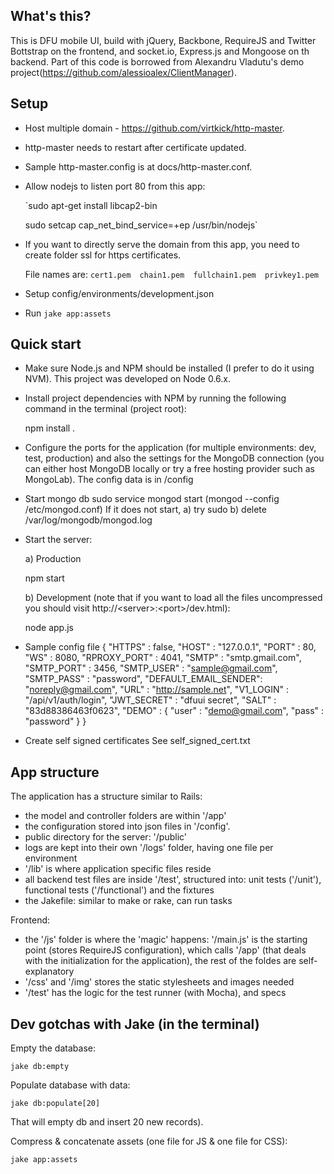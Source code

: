 ## What's this?

This is DFU mobile UI, build with jQuery, Backbone, RequireJS and Twitter Bottstrap on the frontend, and socket.io, Express.js and Mongoose on th backend.
Part of this code is borrowed from Alexandru Vladutu's demo project(https://github.com/alessioalex/ClientManager).

## Setup

- Host multiple domain - https://github.com/virtkick/http-master. 
- http-master needs to restart after certificate updated.
- Sample http-master.config is at docs/http-master.conf.
- Allow nodejs to listen port 80 from this app:

    `sudo apt-get install libcap2-bin

    sudo setcap cap_net_bind_service=+ep /usr/bin/nodejs`

- If you want to directly serve the domain from this app, you need to create folder ssl for https certificates.

    File names are: `cert1.pem  chain1.pem  fullchain1.pem  privkey1.pem`

- Setup config/environments/development.json
- Run `jake app:assets`

## Quick start

- Make sure Node.js and NPM should be installed (I prefer to do it using NVM). This project was developed on Node 0.6.x.
- Install project dependencies with NPM by running the following command in the terminal (project root): 

    npm install .

- Configure the ports for the application (for multiple environments: dev, test, production) and also the settings for the MongoDB connection (you can either host MongoDB locally or try a free hosting provider such as MongoLab). The config data is in /config
- Start mongo db
  sudo service mongod start (mongod --config /etc/mongod.conf)
  If it does not start, a) try sudo b) delete /var/log/mongodb/mongod.log

- Start the server:

  a) Production

    npm start 

  b) Development (note that if you want to load all the files uncompressed you should visit http://&lt;server&gt;:&lt;port&gt;/dev.html):

    node app.js

- Sample config file
{
    "HTTPS"       : false,
    "HOST"        : "127.0.0.1",
    "PORT"        : 80,
    "WS"          : 8080,
    "RPROXY_PORT" : 4041,
    "SMTP"        : "smtp.gmail.com",
    "SMTP_PORT"   : 3456,
    "SMTP_USER"   : "sample@gmail.com",
    "SMTP_PASS"   : "password",
	"DEFAULT_EMAIL_SENDER": "noreply@gmail.com",
    "URL"         : "http://sample.net",
    "V1_LOGIN"    : "/api/v1/auth/login",
    "JWT_SECRET"  : "dfuui secret",
    "SALT"        : "83d88386463f0623",
    "DEMO"        :
    {
        "user"   : "demo@gmail.com",
        "pass"   : "password"
    }
}

- Create self signed certificates
See self_signed_cert.txt

## App structure

The application has a structure similar to Rails:

- the model and controller folders are within '/app'
- the configuration stored into json files in '/config'.
- public directory for the server: '/public'
- logs are kept into their own '/logs' folder, having one file per environment
- '/lib' is where application specific files reside
- all backend test files are inside '/test', structured into: unit tests ('/unit'), functional tests ('/functional') and the fixtures
- the Jakefile: similar to make or rake, can run tasks

Frontend:

- the '/js' folder is where the 'magic' happens: '/main.js' is the starting point (stores RequireJS configuration), which calls '/app' (that deals with the initialization for the application), the rest of the foldes are self-explanatory
- '/css' and '/img' stores the static stylesheets and images needed
- '/test' has the logic for the test runner (with Mocha), and specs

## Dev gotchas with Jake (in the terminal)

Empty the database:

    jake db:empty

Populate database with data:
    
    jake db:populate[20]

That will empty db and insert 20 new records).

Compress & concatenate assets (one file for JS & one file for CSS):

    jake app:assets

